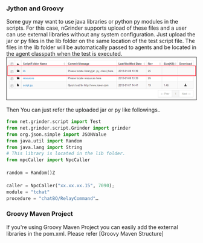 ### Jython and Groovy
Some guy may want to use java libraries or python py modules in the scripts. For this case, nGrinder supports upload of these files and a user can use external libraries without any system configuration. Just upload the jar or py files in the lib folder on the same location of the test script file. The files in the lib folder will be automatically passed to agents and be located in the agent classpath when the test is executed.  
![](assets/How-to-use-library-9fd17.png)

Then You can just refer the uploaded jar or py like followings..
```python
from net.grinder.script import Test
from net.grinder.script.Grinder import grinder
from org.json.simple import JSONValue
from java.util import Random
from java.lang import String
# This library is located in the lib folder.
from mpcCaller import NpcCaller

random = Random()Z

caller = NpcCaller("xx.xx.xx.15", 7090);
module = "tchat"
procedure = "chatBO/RelayCommand"…
```

### Groovy Maven Project
If you're using Groovy Maven Project you can easily add the external libraries in the pom.xml. Please refer [Groovy Maven Structure]
